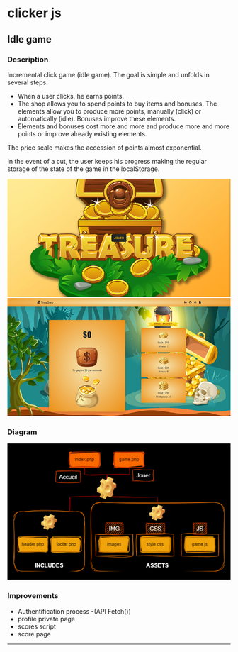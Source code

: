 # clicker js
## Idle game

### Description

Incremental click game (idle game). The goal is simple and unfolds
in several steps:
-  When a user clicks, he earns points.
- The shop allows you to spend points to buy
items and bonuses.
The elements allow you to produce more points, manually (click) or automatically (idle). Bonuses improve these elements.
- Elements and bonuses cost more and more and produce more and more points or improve already existing elements.

The price scale makes the accession of points almost exponential. 

In the event of a cut, the user keeps his progress making the regular storage of the state of the game in the localStorage.

<p float="left">
  <img src="https://github.com/nadia-hazem/clicker/blob/0525718db420118b4e109223e2a4c423605ac248/assets/img/readme1.png">
  <img src="https://github.com/nadia-hazem/clicker/blob/0525718db420118b4e109223e2a4c423605ac248/assets/img/readme2.png">
</p>

### Diagram

<p align="center">
<img src="https://github.com/nadia-hazem/clicker/blob/e0aa3d86a7b3328dcdf18edc65e37fd2f2997712/assets/img/diagram.png">
</p>

### Improvements

* Authentification process -(API Fetch())
* profile private page
* scores script
* score page

____
